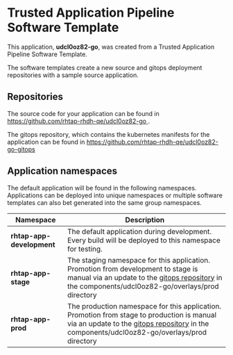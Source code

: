 # Trusted Application Pipeline Software Template

This application, **udcl0oz82-go**, was created from a Trusted Application Pipeline Software Template.

The software templates create a new source and gitops deployment repositories with a sample source application. 

## Repositories

The source code for your application can be found in [https://github.com/rhtap-rhdh-qe/udcl0oz82-go ](https://github.com/rhtap-rhdh-qe/udcl0oz82-go ).
 
The gitops repository, which contains the kubernetes manifests for the application can be found in 
[https://github.com/rhtap-rhdh-qe/udcl0oz82-go-gitops ](https://github.com/rhtap-rhdh-qe/udcl0oz82-go-gitops ) 

## Application namespaces 

The default application will be found in the following namespaces. Applications can be deployed into unique namespaces or multiple software templates can also bet generated into the same group namespaces.  

|  Namespace   |  Description   |  
| -------- | -------- |   
| **rhtap-app-development** | The default application during development. Every build will be deployed to this namespace for testing. | 
| **rhtap-app-stage** | The staging namespace for this application. Promotion from development to stage is manual via an update to the [gitops repository](https://github.com/rhtap-rhdh-qe/udcl0oz82-go-gitops ) in the components/udcl0oz82-go/overlays/prod directory |  
| **rhtap-app-prod** | The production namespace for this application. Promotion from stage to production is manual via an update to the [gitops repository](https://github.com/rhtap-rhdh-qe/udcl0oz82-go-gitops ) in the components/udcl0oz82-go/overlays/prod directory | 